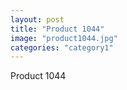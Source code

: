 ```yaml
---
layout: post
title: "Product 1044"
image: "product1044.jpg"
categories: "category1"
---
```

Product 1044
